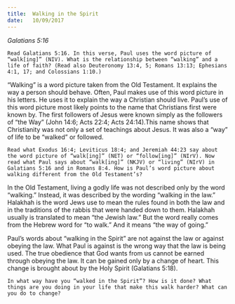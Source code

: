 ```yaml
---
title:  Walking in the Spirit
date:   10/09/2017
---
```


_Galatians 5:16_

`Read Galatians 5:16. In this verse, Paul uses the word picture of “walk[ing]” (NIV). What is the relationship between “walking” and a life of faith? (Read also Deuteronomy 13:4, 5; Romans 13:13; Ephesians 4:1, 17; and Colossians 1:10.)`

“Walking” is a word picture taken from the Old Testament. It explains the way a person should behave. Often, Paul makes use of this word picture in his letters. He uses it to explain the way a Christian should live. Paul’s use of this word picture most likely points to the name that Christians first were known by. The first followers of Jesus were known simply as the followers of “the Way” (John 14:6; Acts 22:4; Acts 24:14).This name shows that Christianity was not only a set of teachings about Jesus. It was also a “way” of life to be “walked” or followed.

`Read what Exodus 16:4; Leviticus 18:4; and Jeremiah 44:23 say about the word picture of “walk[ing]” (NET) or “follow[ing]” (NIrV). Now read what Paul says about “walk[ing]” (NKJV) or “living” (NIrV) in Galatians 5:16 and in Romans 8:4. How is Paul’s word picture about walking different from the Old Testament’s?`

In the Old Testament, living a godly life was not described only by the word “walking.” Instead, it was described by the wording “walking in the law.” Halakhah is the word Jews use to mean the rules found in both the law and in the traditions of the rabbis that were handed down to them. Halakhah usually is translated to mean “the Jewish law.” But the word really comes from the Hebrew word for “to walk.” And it means “the way of going.”

Paul’s words about “walking in the Spirit” are not against the law or against obeying the law. What Paul is against is the wrong way that the law is being used. The true obedience that God wants from us cannot be earned through obeying the law. It can be gained only by a change of heart. This change is brought about by the Holy Spirit (Galatians 5:18).

`In what way have you “walked in the Spirit”? How is it done? What things are you doing in your life that make this walk harder? What can you do to change?`